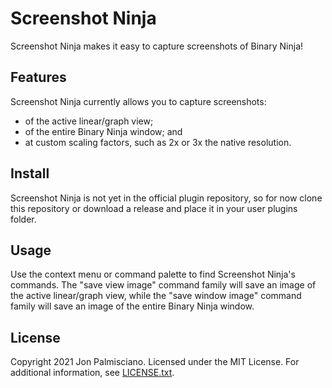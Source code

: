# Screenshot Ninja

Screenshot Ninja makes it easy to capture screenshots of Binary Ninja!

## Features

Screenshot Ninja currently allows you to capture screenshots:

- of the active linear/graph view;
- of the entire Binary Ninja window; and
- at custom scaling factors, such as 2x or 3x the native resolution.

## Install

Screenshot Ninja is not yet in the official plugin repository, so for now clone
this repository or download a release and place it in your user plugins folder.

## Usage

Use the context menu or command palette to find Screenshot Ninja's commands. The
"save view image" command family will save an image of the active linear/graph
view, while the "save window image" command family will save an image of the
entire Binary Ninja window.

## License

Copyright 2021 Jon Palmisciano. Licensed under the MIT License. For additional
information, see [LICENSE.txt](LICENSE.txt).
